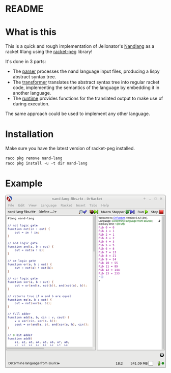 # README

# What is this

This is a quick and rough implementation of Jellonator's [Nandlang](https://github.com/Jellonator/Nandlang) as a racket #lang using the [racket-peg](https://github.com/rain-1/racket-peg) library!

It's done in 3 parts:

* The [parser](https://github.com/rain-1/nand-lang/blob/master/nand-parser.rkt) processes the nand language input files, producing a lispy abstract syntax tree.
* The [transformer](https://github.com/rain-1/nand-lang/blob/master/nand-transform.rkt) translates the abstract syntax tree into regular racket code, implementing the semantics of the language by embedding it in another language.
* The [runtime](https://github.com/rain-1/nand-lang/blob/master/nand-runtime.rkt) provides functions for the translated output to make use of during execution.

The same approach could be used to implement any other language.

# Installation

Make sure you have the latest version of racket-peg installed.

```
raco pkg remove nand-lang
raco pkg install -u -t dir nand-lang
```

# Example

![alt text](/nand%20lang.png?raw=true)
